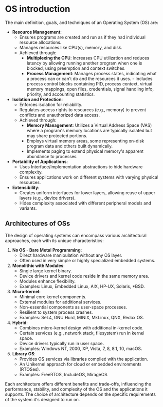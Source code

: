 
# OS introduction

The main definition, goals, and techniques of an Operating System (OS) are:

- **Resource Management**: 	
	- Ensures programs are created and run as if they had individual resource allocations. 
	- Manages resources like CPU(s), memory, and disk. 
	- Achieved through:
		- **Multiplexing the CPU**: Increases CPU utilization and reduces latency by allowing running another program when one is blocked, using preemption and context switches.
		- **Process Management**: Manages process states, indicating what a process can or can't do and the resources it uses. - Includes process control blocks containing PID, process context, virtual memory mappings, open files, credentials, signal handling info, priority, and accounting statistics.
- **Isolation and Protection**: 
	- Enforces isolation for reliability. 
	- Regulates access rights to resources (e.g., memory) to prevent conflicts and unauthorized data access. 
	-  Achieved through:
		- **Memory Management**: Utilizes a Virtual Address Space (VAS) where a program's memory locations are typically isolated but may share protected portions. 
		- Employs virtual memory areas, some representing on-disk program data and others built dynamically. 
		- Implements paging to extend physical memory's apparent abundance to processes
- **Portability of Applications**:
	- Uses Interface/Implementation abstractions to hide hardware complexity.
	- Ensures applications work on different systems with varying physical resources.
- **Extensibility**: 
	- Creates uniform interfaces for lower layers, allowing reuse of upper layers (e.g., device drivers).
	- Hides complexity associated with different peripheral models and variants.

## Architectures of OSs

The design of operating systems can encompass various architectural approaches, each with its unique characteristics:

1. **No OS - Bare Metal Programming**: 
   - Direct hardware manipulation without any OS layer.
   - Often used in very simple or highly specialized embedded systems.
2. **Monolithic with Modules**: 
   - Single large kernel binary.
   - Device drivers and kernel code reside in the same memory area.
   - Modules enhance flexibility.
   - Examples: Linux, Embedded Linux, AIX, HP-UX, Solaris, *BSD.
3. **Micro-kernel**: 
   - Minimal core kernel components.
   - External modules for additional services.
   - Non-essential components as user-space processes.
   - Resilient to system process crashes.
   - Examples: SeL4, GNU Hurd, MINIX, MkLinux, QNX, Redox OS.
4. **Hybrid**: 
   - Combines micro-kernel design with additional in-kernel code.
   - Certain services (e.g., network stack, filesystem) run in kernel space.
   - Device drivers typically run in user space.
   - Examples: Windows NT, 2000, XP, Vista, 7, 8, 8.1, 10, macOS.
5. **Library OS**: 
   - Provides OS services via libraries compiled with the application.
   - An Unikernel approach for cloud or embedded environments (RTOSes).
   - Examples: FreeRTOS, IncludeOS, MirageOS.

Each architecture offers different benefits and trade-offs, influencing the performance, stability, and complexity of the OS and the applications it supports. The choice of architecture depends on the specific requirements of the system it's designed to run on.